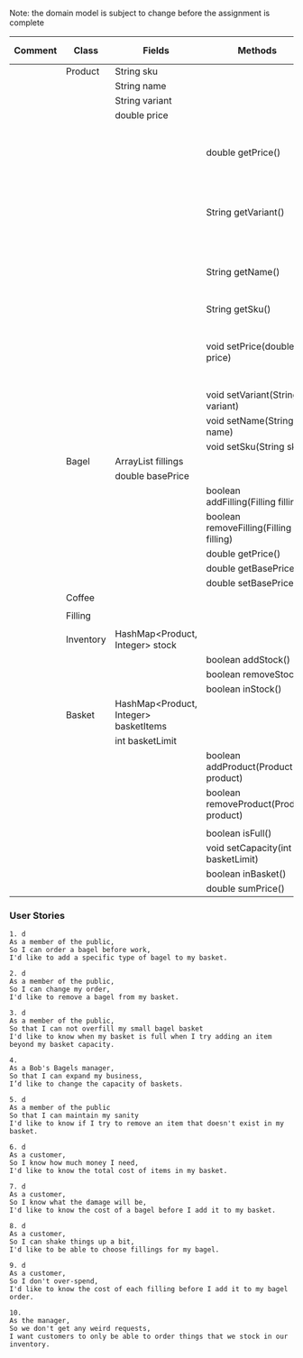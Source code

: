 

Note: the domain model is subject to change before the assignment is complete

| Comment | Class     | Fields                                | Methods                                | Situation                                  | Output / Response                           |
|---------|-----------|---------------------------------------|----------------------------------------|--------------------------------------------|---------------------------------------------|
|         | Product   | String sku                            |                                        |                                            |                                             |
|         |           | String name                           |                                        |                                            |                                             |
|         |           | String variant                        |                                        |                                            |                                             |
|         |           | double price                          |                                        |                                            |                                             |
|         |           |                                       | double getPrice()                      | Get product price outside of class         | returns a double representing product price |
|         |           |                                       | String getVariant()                    | get product variant outside of class       | returns a String containing product variant |
|         |           |                                       | String getName()                       | get product name outside of class          | returns a String containing product name    |
|         |           |                                       | String getSku()                        |                                            |                                             |
|         |           |                                       | void setPrice(double price)            | Change product price from outside of class | the product                                 |
|         |           |                                       | void setVariant(String variant)        |                                            |                                             |
|         |           |                                       | void setName(String name)              |                                            |                                             |
|         |           |                                       | void setSku(String sku)                |                                            |                                             |
|         | Bagel     | ArrayList<Filling> fillings           |                                        |                                            |                                             |
|         |           | double basePrice                      |                                        |                                            |                                             |
|         |           |                                       | boolean addFilling(Filling filling)    |                                            |                                             |
|         |           |                                       | boolean removeFilling(Filling filling) |                                            |                                             |
|         |           |                                       | double getPrice()                      |                                            |                                             |
|         |           |                                       | double getBasePrice()                  |                                            |                                             |
|         |           |                                       | double setBasePrice()                  |                                            |                                             |
|         | Coffee    |                                       |                                        |                                            |                                             |
|         |           |                                       |                                        |                                            |                                             |
|         | Filling   |                                       |                                        |                                            |                                             |
|         |           |                                       |                                        |                                            |                                             |
|         | Inventory | HashMap<Product, Integer> stock       |                                        |                                            |                                             |
|         |           |                                       | boolean addStock()                     |                                            |                                             |
|         |           |                                       | boolean removeStock()                  |                                            |                                             |
|         |           |                                       | boolean inStock()                      |                                            |                                             |
|         | Basket    | HashMap<Product, Integer> basketItems |                                        |                                            |                                             |
|         |           | int basketLimit                       |                                        |                                            |                                             |
|         |           |                                       | boolean addProduct(Product product)    |                                            |                                             |
|         |           |                                       | boolean removeProduct(Product product) |                                            |                                             |
|         |           |                                       |                                        |                                            |                                             |
|         |           |                                       | boolean isFull()                       |                                            |                                             |
|         |           |                                       | void setCapacity(int basketLimit)      |                                            |                                             |
|         |           |                                       | boolean inBasket()                     |                                            |                                             |
|         |           |                                       | double sumPrice()                      |                                            |                                             |

### User Stories
```
1. d
As a member of the public,
So I can order a bagel before work,
I'd like to add a specific type of bagel to my basket.
```

```
2. d
As a member of the public,
So I can change my order,
I'd like to remove a bagel from my basket.
```

```
3. d
As a member of the public,
So that I can not overfill my small bagel basket
I'd like to know when my basket is full when I try adding an item beyond my basket capacity.
```

```
4.  
As a Bob's Bagels manager,
So that I can expand my business,
I’d like to change the capacity of baskets.
```

```
5. d
As a member of the public
So that I can maintain my sanity
I'd like to know if I try to remove an item that doesn't exist in my basket.
```

```
6. d
As a customer,
So I know how much money I need,
I'd like to know the total cost of items in my basket.
```

```
7. d
As a customer,
So I know what the damage will be,
I'd like to know the cost of a bagel before I add it to my basket.
```

```
8. d
As a customer,
So I can shake things up a bit,
I'd like to be able to choose fillings for my bagel.
```

```
9. d
As a customer,
So I don't over-spend,
I'd like to know the cost of each filling before I add it to my bagel order.
```

```
10. 
As the manager,
So we don't get any weird requests,
I want customers to only be able to order things that we stock in our inventory.
```